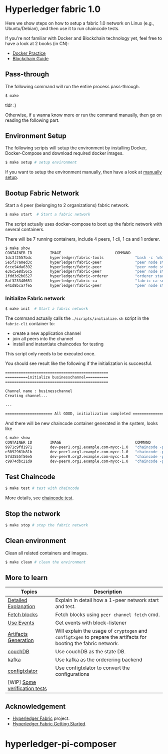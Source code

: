 # Hyperledger fabric 1.0

Here we show steps on how to setup a fabric 1.0 network on Linux (e.g., Ubuntu/Debian), and then use it to run chaincode tests.

If you're not familiar with Docker and Blockchain technology yet, feel free to have a look at 2 books (in CN):

* [Docker Practice](https://github.com/yeasy/docker_practice)
* [Blockchain Guide](https://github.com/yeasy/blockchain_guide)


## Pass-through

The following command will run the entire process pass-through.

```sh
$ make 
```

tldr :)

Otherwise, if u wanna know more or run the command manually, then go on reading the following part.

## Environment Setup

The following scripts will setup the environment by installing Docker, Docker-Compose and download required docker images. 

```sh
$ make setup # setup environment
```

If you want to setup the environment manually, then have a look at [manually setup](docs/setup.md).

## Bootup Fabric Network

Start a 4 peer (belonging to 2 organizations) fabric network.

```sh
$ make start  # Start a fabric network
```
The script actually uses docker-compose to boot up the fabric network with several containers.

There will be 7 running containers, include 4 peers, 1 cli, 1 ca and 1 orderer.

```bash
$ make show
CONTAINER ID        IMAGE                        COMMAND                  CREATED             STATUS              PORTS                                                                                 NAMES
1dc3f2557bdc        hyperledger/fabric-tools              "bash -c 'while tr..."   25 minutes ago       Up 25 minutes                                                                                                            fabric-cli
5e5f37a0ed3c        hyperledger/fabric-peer               "peer node start"        25 minutes ago       Up 25 minutes       7050/tcp, 7054-7059/tcp, 0.0.0.0:8051->7051/tcp, 0.0.0.0:8052->7052/tcp, 0.0.0.0:8053->7053/tcp      peer1.org1.example.com
6cce94da6392        hyperledger/fabric-peer               "peer node start"        25 minutes ago       Up 25 minutes       7050/tcp, 7054-7059/tcp, 0.0.0.0:9051->7051/tcp, 0.0.0.0:9052->7052/tcp, 0.0.0.0:9053->7053/tcp      peer0.org2.example.com
e36c5e8d56c5        hyperledger/fabric-peer               "peer node start"        25 minutes ago       Up 25 minutes       7050/tcp, 7054-7059/tcp, 0.0.0.0:7051-7053->7051-7053/tcp                                            peer0.org1.example.com
1fdd3d2b6527        hyperledger/fabric-orderer            "orderer start"          25 minutes ago       Up 25 minutes       0.0.0.0:7050->7050/tcp                                                                               orderer.example.com
8af323340651        hyperledger/fabric-ca                 "fabric-ca-server ..."   25 minutes ago       Up 25 minutes       0.0.0.0:7054->7054/tcp                                                                               fabric-ca
e41d8bca7fe5        hyperledger/fabric-peer               "peer node start"        25 minutes ago       Up 25 minutes       7050/tcp, 7054-7059/tcp, 0.0.0.0:10051->7051/tcp, 0.0.0.0:10052->7052/tcp, 0.0.0.0:10053->7053/tcp   peer1.org2.example.com
```

### Initialize Fabric network

```bash
$ make init  # Start a fabric network
```

The command actually calls the `./scripts/initialize.sh` script in the `fabric-cli` container to:

* create a new application channel
* join all peers into the channel
* install and instantiate chaincodes for testing

This script only needs to be executed once.

You should see result like the following if the initialization is successful.

```bash
==============================================
==========initialize businesschannel==========
==============================================

Channel name : businesschannel
Creating channel...

...

===================== All GOOD, initialization completed ===================== 
```

And there will be new chaincode container generated in the system, looks like

```bash
$ make show
CONTAINER ID        IMAGE                                 COMMAND                  CREATED              STATUS              PORTS                                                                                                NAMES
9971c9fd1971        dev-peer1.org2.example.com-mycc-1.0   "chaincode -peer.a..."   54 seconds ago       Up 53 seconds                                                                                                            dev-peer1.org2.example.com-mycc-1.0
e3092961b81b        dev-peer1.org1.example.com-mycc-1.0   "chaincode -peer.a..."   About a minute ago   Up About a minute                                                                                                        dev-peer1.org1.example.com-mycc-1.0
57d3555f56e5        dev-peer0.org2.example.com-mycc-1.0   "chaincode -peer.a..."   About a minute ago   Up About a minute                                                                                                        dev-peer0.org2.example.com-mycc-1.0
c9974dbc21d9        dev-peer0.org1.example.com-mycc-1.0   "chaincode -peer.a..."   23 minutes ago       Up 23 minutes                                                                                                            dev-peer0.org1.example.com-mycc-1.0
```


## Test Chaincode

```bash
$ make test # test with chaincode
```

More details, see [chaincode test](docs/chaincode_test.md).


## Stop the network

```bash
$ make stop # stop the fabric network
```

## Clean environment

Clean all related containers and images.

```bash
$ make clean # clean the environment
```


## More to learn

Topics | Description
-- | -- 
[Detailed Explanation](./docs/detailed_steps.md) | Explain in detail how a 1-peer network start and test.
[Fetch blocks](docs/peer_cmds.md) | Fetch blocks using `peer channel fetch` cmd.
[Use Events](./docs/events.md) | Get events with block-listener
[Artifacts Generation](docs/artifacts_generation.md) | Will explain the usage of `cryptogen` and `configtxgen` to prepare the artifacts for booting the fabric network.
[couchDB](docs/couchdb_usage.md) | Use couchDB as the state DB.
[kafka](./kafka/README.md) | Use kafka as the orderering backend
[configtxlator](docs/configtxlator.md) | Use configtxlator to convert the configurations
[WIP] [Some verification tests](docs/verification_test.md) | 


## Acknowledgement
* [Hyperledger Fabric](https://github.com/hyperledger/fabric/) project.
* [Hyperledger Fabric Getting Started](http://hyperledger-fabric.readthedocs.io/en/latest/getting_started.html).
# hyperledger-pi-composer

